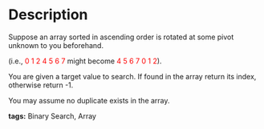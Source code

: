 Description
===========
Suppose an array sorted in ascending order is rotated at some pivot unknown to you beforehand.

(i.e., <font color='red'>0 1 2 4 5 6 7</font> might become <font color='red'>4 5 6 7 0 1 2</font>).

You are given a target value to search. If found in the array return its index, otherwise return -1.

You may assume no duplicate exists in the array.

**tags:** Binary Search, Array